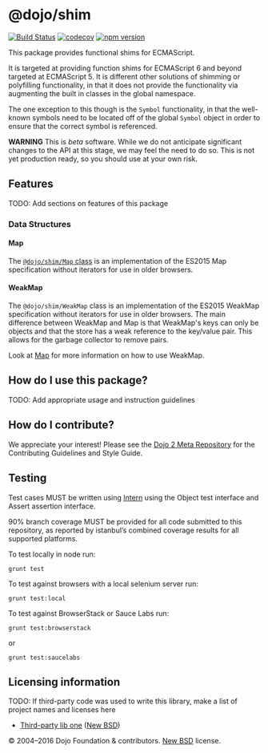 # @dojo/shim

[![Build Status](https://travis-ci.org/dojo/shim.svg?branch=master)](https://travis-ci.org/dojo/shim)
[![codecov](https://codecov.io/gh/dojo/shim/branch/master/graph/badge.svg)](https://codecov.io/gh/dojo/shim)
[![npm version](https://badge.fury.io/js/@dojo/shim.svg)](http://badge.fury.io/js/@dojo/shim)

This package provides functional shims for ECMAScript.

It is targeted at providing function shims for ECMAScript 6 and beyond targeted at ECMAScript 5.  It is different
other solutions of shimming or polyfilling functionality, in that it does not provide the functionality via
augmenting the built in classes in the global namespace.

The one exception to this though is the `Symbol` functionality, in that the well-known symbols need to be located
off of the global `Symbol` object in order to ensure that the correct symbol is referenced.

**WARNING** This is *beta* software.  While we do not anticipate significant changes to the API at this stage, we may feel the need to do so.  This is not yet production ready, so you should use at your own risk.

## Features

TODO: Add sections on features of this package

### Data Structures

#### Map

The [`@dojo/shim/Map` class](docs/Map.md) is an implementation of the ES2015 Map specification
without iterators for use in older browsers.

#### WeakMap

The `@dojo/shim/WeakMap` class is an implementation of the ES2015 WeakMap specification
without iterators for use in older browsers. The main difference between WeakMap and Map
is that WeakMap's keys can only be objects and that the store has a weak reference
to the key/value pair. This allows for the garbage collector to remove pairs.

Look at [Map](docs/Map.md) for more information on how to use WeakMap.


## How do I use this package?

TODO: Add appropriate usage and instruction guidelines

## How do I contribute?

We appreciate your interest!  Please see the [Dojo 2 Meta Repository](https://github.com/dojo/meta#readme) for the
Contributing Guidelines and Style Guide.

## Testing

Test cases MUST be written using [Intern](https://theintern.github.io) using the Object test interface and Assert assertion interface.

90% branch coverage MUST be provided for all code submitted to this repository, as reported by istanbul’s combined coverage results for all supported platforms.

To test locally in node run:

`grunt test`

To test against browsers with a local selenium server run:

`grunt test:local`

To test against BrowserStack or Sauce Labs run:

`grunt test:browserstack`

or

`grunt test:saucelabs`

## Licensing information

TODO: If third-party code was used to write this library, make a list of project names and licenses here

* [Third-party lib one](https//github.com/foo/bar) ([New BSD](http://opensource.org/licenses/BSD-3-Clause))

© 2004–2016 Dojo Foundation & contributors. [New BSD](http://opensource.org/licenses/BSD-3-Clause) license.

